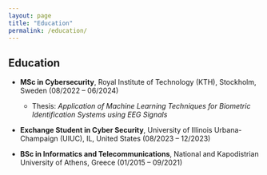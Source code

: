 ```yaml
---
layout: page
title: "Education"
permalink: /education/
---
```


## Education

- **MSc in Cybersecurity**, Royal Institute of Technology (KTH), Stockholm, Sweden (08/2022 – 06/2024)  
  - Thesis: *Application of Machine Learning Techniques for Biometric Identification Systems using EEG Signals*  

- **Exchange Student in Cyber Security**, University of Illinois Urbana-Champaign (UIUC), IL, United States (08/2023 – 12/2023)

- **BSc in Informatics and Telecommunications**, National and Kapodistrian University of Athens, Greece (01/2015 – 09/2021)  
